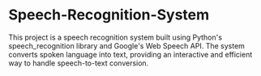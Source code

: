 # Speech-Recognition-System
This project is a speech recognition system built using Python's speech_recognition library and Google's Web Speech API. The system converts spoken language into text, providing an interactive and efficient way to handle speech-to-text conversion. 
